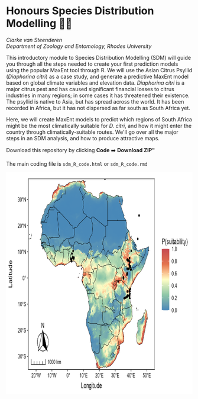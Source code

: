 # Honours Species Distribution Modelling 👨‍🎓
*Clarke van Steenderen*    
*Department of Zoology and Entomology, Rhodes University*

This introductory module to Species Distribution Modelling (SDM) will guide you through all the steps needed to create your first prediction models using the popular MaxEnt tool through R. We will use the Asian Citrus Psyllid (*Diaphorina citri*) as a case study, and generate a predictive MaxEnt model based on global climate variables and elevation data. *Diaphorina citri* is a major citrus pest and has caused significant financial losses to citrus industries in many regions; in some cases it has threatened their existence. The psyllid is native to Asia, but has spread across the world. It has been recorded in Africa, but it has not dispersed as far south as South Africa yet.

Here, we will create MaxEnt models to predict which regions of South Africa might be the most climatically suitable for *D. citri*, and how it might enter the country through climatically-suitable routes. We'll go over all the major steps in an SDM analysis, and how to produce attractive maps.

Download this repository by clicking **Code** ➡️ **Download ZIP"**

The main coding file is ``sdm_R_code.html`` or ``sdm_R_code.rmd``

<img src="africa_map.png" width="800" height="600"/>

